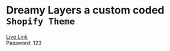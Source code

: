# Dreamy Layers a custom coded `Shopify Theme`

[Live Link](https://dreamy-layers.myshopify.com/) <br>
Password: 123
